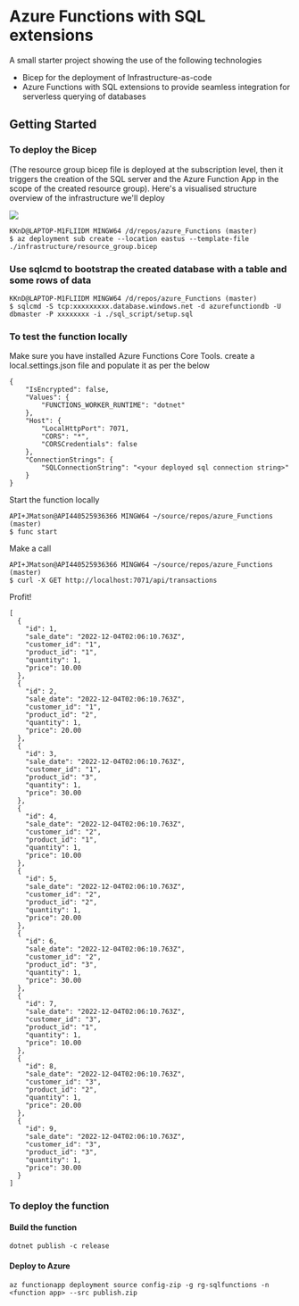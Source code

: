 # Azure Functions with SQL extensions

A small starter project showing the use of the following technologies
* Bicep for the deployment of Infrastructure-as-code
* Azure Functions with SQL extensions to provide seamless integration for serverless querying of databases

## Getting Started

### To deploy the Bicep
(The resource group bicep file is deployed at the subscription level, then it triggers the creation of the SQL server and the Azure Function App in the scope of the created resource group). Here's a visualised structure overview of the infrastructure we'll deploy

<img src="https://i.ibb.co/NW88yqB/2022-12-04-14-16-43-Window.png">

```
KKnD@LAPTOP-M1FLIIDM MINGW64 /d/repos/azure_Functions (master)
$ az deployment sub create --location eastus --template-file ./infrastructure/resource_group.bicep
```

### Use sqlcmd to bootstrap the created database with a table and some rows of data
```
KKnD@LAPTOP-M1FLIIDM MINGW64 /d/repos/azure_Functions (master)
$ sqlcmd -S tcp:xxxxxxxxx.database.windows.net -d azurefunctiondb -U dbmaster -P xxxxxxxx -i ./sql_script/setup.sql
```
### To test the function locally

Make sure you have installed Azure Functions Core Tools. create a local.settings.json file and populate it as per the below

```
{
    "IsEncrypted": false,
    "Values": {
        "FUNCTIONS_WORKER_RUNTIME": "dotnet"
    },
    "Host": {
        "LocalHttpPort": 7071,
        "CORS": "*",
        "CORSCredentials": false
    },
    "ConnectionStrings": {
        "SQLConnectionString": "<your deployed sql connection string>"
    }
}
```

Start the function locally
```
API+JMatson@API440525936366 MINGW64 ~/source/repos/azure_Functions (master)
$ func start
```

Make a call
```
API+JMatson@API440525936366 MINGW64 ~/source/repos/azure_Functions (master)
$ curl -X GET http://localhost:7071/api/transactions
```

Profit!
```
[
  {
    "id": 1,
    "sale_date": "2022-12-04T02:06:10.763Z",
    "customer_id": "1",
    "product_id": "1",
    "quantity": 1,
    "price": 10.00
  },
  {
    "id": 2,
    "sale_date": "2022-12-04T02:06:10.763Z",
    "customer_id": "1",
    "product_id": "2",
    "quantity": 1,
    "price": 20.00
  },
  {
    "id": 3,
    "sale_date": "2022-12-04T02:06:10.763Z",
    "customer_id": "1",
    "product_id": "3",
    "quantity": 1,
    "price": 30.00
  },
  {
    "id": 4,
    "sale_date": "2022-12-04T02:06:10.763Z",
    "customer_id": "2",
    "product_id": "1",
    "quantity": 1,
    "price": 10.00
  },
  {
    "id": 5,
    "sale_date": "2022-12-04T02:06:10.763Z",
    "customer_id": "2",
    "product_id": "2",
    "quantity": 1,
    "price": 20.00
  },
  {
    "id": 6,
    "sale_date": "2022-12-04T02:06:10.763Z",
    "customer_id": "2",
    "product_id": "3",
    "quantity": 1,
    "price": 30.00
  },
  {
    "id": 7,
    "sale_date": "2022-12-04T02:06:10.763Z",
    "customer_id": "3",
    "product_id": "1",
    "quantity": 1,
    "price": 10.00
  },
  {
    "id": 8,
    "sale_date": "2022-12-04T02:06:10.763Z",
    "customer_id": "3",
    "product_id": "2",
    "quantity": 1,
    "price": 20.00
  },
  {
    "id": 9,
    "sale_date": "2022-12-04T02:06:10.763Z",
    "customer_id": "3",
    "product_id": "3",
    "quantity": 1,
    "price": 30.00
  }
]
```

### To deploy the function

#### Build the function
```
dotnet publish -c release
```
#### Deploy to Azure 
```
az functionapp deployment source config-zip -g rg-sqlfunctions -n <function app> --src publish.zip
```